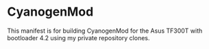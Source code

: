 
CyanogenMod
===========

This manifest is for building CyanogenMod for the Asus TF300T with bootloader 4.2 using my private repository clones.

